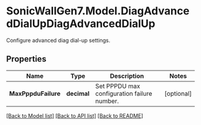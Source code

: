 # SonicWallGen7.Model.DiagAdvancedDialUpDiagAdvancedDialUp
Configure advanced diag dial-up settings.

## Properties

Name | Type | Description | Notes
------------ | ------------- | ------------- | -------------
**MaxPppduFailure** | **decimal** | Set PPPDU max configuration failure number. | [optional] 

[[Back to Model list]](../README.md#documentation-for-models) [[Back to API list]](../README.md#documentation-for-api-endpoints) [[Back to README]](../README.md)

